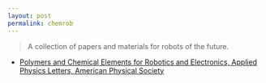 ```yaml
---
layout: post
permalink: chemrob
---
```

<?php include_once("analyticstracking.php") ?>

> A collection of papers and materials for robots of the future.


+ [Polymers and Chemical Elements for Robotics and Electronics, Applied Physics Letters, American Physical Society](https://aip.scitation.org/topic/aipthesaurusv2.0/p2736p5231?SeriesKey=apl)

